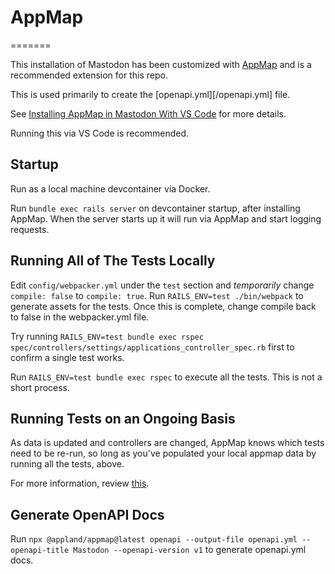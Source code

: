 # AppMap

=======

This installation of Mastodon has been customized with [AppMap](https://appland.com) and is a recommended extension for this repo.

This is used primarily to create the [openapi.yml][/openapi.yml] file.

See [Installing AppMap in Mastodon With VS Code](https://dev.to/appmap/installing-appmap-in-mastodon-with-vs-code-167d) for more details.

Running this via VS Code is recommended.

## Startup

Run as a local machine devcontainer via Docker.

Run `bundle exec rails server` on devcontainer startup, after installing AppMap. When the server starts up it will run via AppMap and start logging requests.

## Running All of The Tests Locally

Edit `config/webpacker.yml` under the `test` section and _temporarily_ change `compile: false` to `compile: true`. Run `RAILS_ENV=test ./bin/webpack` to generate assets for the tests. Once this is complete, change compile back to false in the webpacker.yml file.

Try running `RAILS_ENV=test bundle exec rspec spec/controllers/settings/applications_controller_spec.rb` first to confirm a single test works.

Run `RAILS_ENV=test bundle exec rspec` to execute all the tests. This is not a short process.

## Running Tests on an Ongoing Basis

As data is updated and controllers are changed, AppMap knows which tests need to be re-run, so long as you've populated your local appmap data by running all the tests, above.

For more information, review [this](https://dev.to/appmap/the-fastest-way-to-run-mastodon-tests-5g03).

## Generate OpenAPI Docs

Run `npx @appland/appmap@latest openapi --output-file openapi.yml --openapi-title Mastodon --openapi-version v1` to generate openapi.yml docs.

